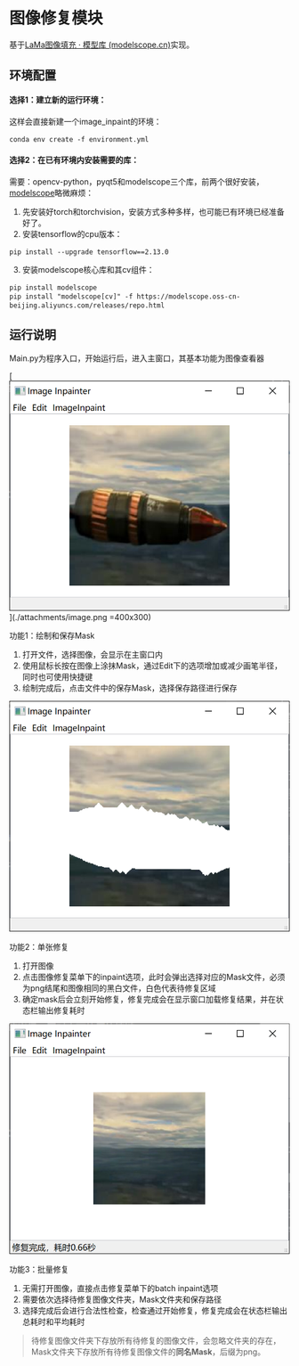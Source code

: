 # 图像修复模块

基于[LaMa图像填充 · 模型库 (modelscope.cn)](https://www.modelscope.cn/models/iic/cv_fft_inpainting_lama/summary)实现。

## 环境配置

#### 选择1：建立新的运行环境：

这样会直接新建一个image_inpaint的环境：

```
conda env create -f environment.yml
```

#### 选择2：在已有环境内安装需要的库：

需要：opencv-python，pyqt5和modelscope三个库，前两个很好安装，[modelscope](https://www.modelscope.cn/docs/%E7%8E%AF%E5%A2%83%E5%AE%89%E8%A3%85#:~:text=%E6%9D%A1%E4%BB%B6%E8%87%AA%E8%A1%8C%E9%80%89%E6%8B%A9%E3%80%82-,ModelScope%20Library%20%E5%AE%89%E8%A3%85,-%23)略微麻烦：

1. 先安装好torch和torchvision，安装方式多种多样，也可能已有环境已经准备好了。
2. 安装tensorflow的cpu版本：

```
pip install --upgrade tensorflow==2.13.0
```

3. 安装modelscope核心库和其cv组件：

```
pip install modelscope
pip install "modelscope[cv]" -f https://modelscope.oss-cn-beijing.aliyuncs.com/releases/repo.html
```

## 运行说明

Main.py为程序入口，开始运行后，进入主窗口，其基本功能为图像查看器

[![alt text](./attachments/image.png)](./attachments/image.png =400x300)

功能1：绘制和保存Mask

1. 打开文件，选择图像，会显示在主窗口内
2. 使用鼠标长按在图像上涂抹Mask，通过Edit下的选项增加或减少画笔半径，同时也可使用快捷键
3. 绘制完成后，点击文件中的保存Mask，选择保存路径进行保存

![alt text](./attachments/image-1.png)

功能2：单张修复

1. 打开图像
2. 点击图像修复菜单下的inpaint选项，此时会弹出选择对应的Mask文件，必须为png结尾和图像相同的黑白文件，白色代表待修复区域
3. 确定mask后会立刻开始修复，修复完成会在显示窗口加载修复结果，并在状态栏输出修复耗时

![alt text](./attachments/image-2.png)

功能3：批量修复

1. 无需打开图像，直接点击修复菜单下的batch inpaint选项
2. 需要依次选择待修复图像文件夹，Mask文件夹和保存路径
3. 选择完成后会进行合法性检查，检查通过开始修复，修复完成会在状态栏输出总耗时和平均耗时

> 待修复图像文件夹下存放所有待修复的图像文件，会忽略文件夹的存在，Mask文件夹下存放所有待修复图像文件的**同名Mask**，后缀为png。